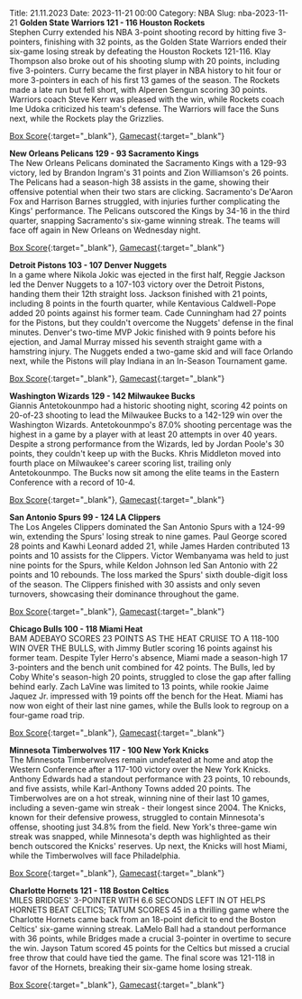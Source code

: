 Title: 21.11.2023
Date: 2023-11-21 00:00
Category: NBA 
Slug: nba-2023-11-21 
**Golden State Warriors 121 - 116 Houston Rockets**  
Stephen Curry extended his NBA 3-point shooting record by hitting five 3-pointers, finishing with 32 points, as the Golden State Warriors ended their six-game losing streak by defeating the Houston Rockets 121-116. Klay Thompson also broke out of his shooting slump with 20 points, including five 3-pointers. Curry became the first player in NBA history to hit four or more 3-pointers in each of his first 13 games of the season. The Rockets made a late run but fell short, with Alperen Sengun scoring 30 points. Warriors coach Steve Kerr was pleased with the win, while Rockets coach Ime Udoka criticized his team's defense. The Warriors will face the Suns next, while the Rockets play the Grizzlies. 

[Box Score](https://www.nba.com/game/hou-vs-gsw-0022300224/box-score){:target="_blank"}, [Gamecast](https://www.nba.com/game/hou-vs-gsw-0022300224){:target="_blank"}<br>

**New Orleans Pelicans 129 - 93 Sacramento Kings**  
The New Orleans Pelicans dominated the Sacramento Kings with a 129-93 victory, led by Brandon Ingram's 31 points and Zion Williamson's 26 points. The Pelicans had a season-high 38 assists in the game, showing their offensive potential when their two stars are clicking. Sacramento's De'Aaron Fox and Harrison Barnes struggled, with injuries further complicating the Kings' performance. The Pelicans outscored the Kings by 34-16 in the third quarter, snapping Sacramento's six-game winning streak. The teams will face off again in New Orleans on Wednesday night. 

[Box Score](https://www.nba.com/game/sac-vs-nop-0022300222/box-score){:target="_blank"}, [Gamecast](https://www.nba.com/game/sac-vs-nop-0022300222){:target="_blank"}<br>

**Detroit Pistons 103 - 107 Denver Nuggets**  
In a game where Nikola Jokic was ejected in the first half, Reggie Jackson led the Denver Nuggets to a 107-103 victory over the Detroit Pistons, handing them their 12th straight loss. Jackson finished with 21 points, including 8 points in the fourth quarter, while Kentavious Caldwell-Pope added 20 points against his former team. Cade Cunningham had 27 points for the Pistons, but they couldn't overcome the Nuggets' defense in the final minutes. Denver's two-time MVP Jokic finished with 9 points before his ejection, and Jamal Murray missed his seventh straight game with a hamstring injury. The Nuggets ended a two-game skid and will face Orlando next, while the Pistons will play Indiana in an In-Season Tournament game. 

[Box Score](https://www.nba.com/game/den-vs-det-0022300218/box-score){:target="_blank"}, [Gamecast](https://www.nba.com/game/den-vs-det-0022300218){:target="_blank"}<br>

**Washington Wizards 129 - 142 Milwaukee Bucks**  
Giannis Antetokounmpo had a historic shooting night, scoring 42 points on 20-of-23 shooting to lead the Milwaukee Bucks to a 142-129 win over the Washington Wizards. Antetokounmpo's 87.0% shooting percentage was the highest in a game by a player with at least 20 attempts in over 40 years. Despite a strong performance from the Wizards, led by Jordan Poole's 30 points, they couldn't keep up with the Bucks. Khris Middleton moved into fourth place on Milwaukee's career scoring list, trailing only Antetokounmpo. The Bucks now sit among the elite teams in the Eastern Conference with a record of 10-4. 

[Box Score](https://www.nba.com/game/mil-vs-was-0022300219/box-score){:target="_blank"}, [Gamecast](https://www.nba.com/game/mil-vs-was-0022300219){:target="_blank"}<br>

**San Antonio Spurs 99 - 124 LA Clippers**  
The Los Angeles Clippers dominated the San Antonio Spurs with a 124-99 win, extending the Spurs' losing streak to nine games. Paul George scored 28 points and Kawhi Leonard added 21, while James Harden contributed 13 points and 10 assists for the Clippers. Victor Wembanyama was held to just nine points for the Spurs, while Keldon Johnson led San Antonio with 22 points and 10 rebounds. The loss marked the Spurs' sixth double-digit loss of the season. The Clippers finished with 30 assists and only seven turnovers, showcasing their dominance throughout the game. 

[Box Score](https://www.nba.com/game/lac-vs-sas-0022300223/box-score){:target="_blank"}, [Gamecast](https://www.nba.com/game/lac-vs-sas-0022300223){:target="_blank"}<br>

**Chicago Bulls 100 - 118 Miami Heat**  
BAM ADEBAYO SCORES 23 POINTS AS THE HEAT CRUISE TO A 118-100 WIN OVER THE BULLS, with Jimmy Butler scoring 16 points against his former team. Despite Tyler Herro's absence, Miami made a season-high 17 3-pointers and the bench unit combined for 42 points. The Bulls, led by Coby White's season-high 20 points, struggled to close the gap after falling behind early. Zach LaVine was limited to 13 points, while rookie Jaime Jaquez Jr. impressed with 19 points off the bench for the Heat. Miami has now won eight of their last nine games, while the Bulls look to regroup on a four-game road trip. 

[Box Score](https://www.nba.com/game/mia-vs-chi-0022300220/box-score){:target="_blank"}, [Gamecast](https://www.nba.com/game/mia-vs-chi-0022300220){:target="_blank"}<br>

**Minnesota Timberwolves 117 - 100 New York Knicks**  
The Minnesota Timberwolves remain undefeated at home and atop the Western Conference after a 117-100 victory over the New York Knicks. Anthony Edwards had a standout performance with 23 points, 10 rebounds, and five assists, while Karl-Anthony Towns added 20 points. The Timberwolves are on a hot streak, winning nine of their last 10 games, including a seven-game win streak - their longest since 2004. The Knicks, known for their defensive prowess, struggled to contain Minnesota's offense, shooting just 34.8% from the field. New York's three-game win streak was snapped, while Minnesota's depth was highlighted as their bench outscored the Knicks' reserves. Up next, the Knicks will host Miami, while the Timberwolves will face Philadelphia. 

[Box Score](https://www.nba.com/game/nyk-vs-min-0022300221/box-score){:target="_blank"}, [Gamecast](https://www.nba.com/game/nyk-vs-min-0022300221){:target="_blank"}<br>

**Charlotte Hornets 121 - 118 Boston Celtics**  
MILES BRIDGES' 3-POINTER WITH 6.6 SECONDS LEFT IN OT HELPS HORNETS BEAT CELTICS; TATUM SCORES 45 in a thrilling game where the Charlotte Hornets came back from an 18-point deficit to end the Boston Celtics' six-game winning streak. LaMelo Ball had a standout performance with 36 points, while Bridges made a crucial 3-pointer in overtime to secure the win. Jayson Tatum scored 45 points for the Celtics but missed a crucial free throw that could have tied the game. The final score was 121-118 in favor of the Hornets, breaking their six-game home losing streak. 

[Box Score](https://www.nba.com/game/bos-vs-cha-0022300217/box-score){:target="_blank"}, [Gamecast](https://www.nba.com/game/bos-vs-cha-0022300217){:target="_blank"}<br>

